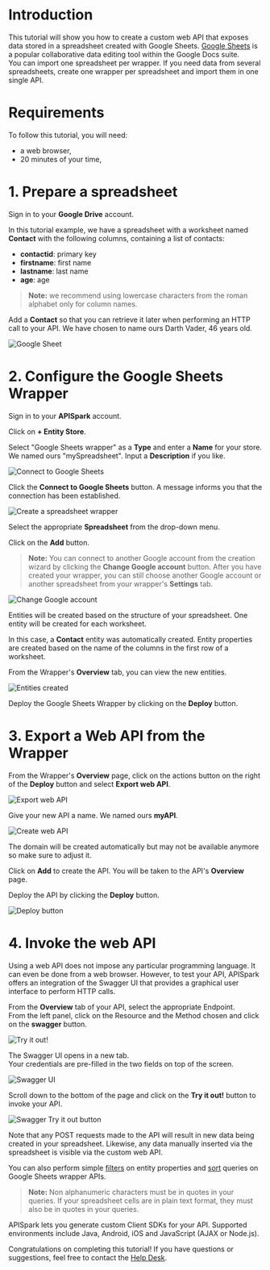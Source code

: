 # Introduction

This tutorial will show you how to create a custom web API that exposes data stored in a spreadsheet created with Google Sheets. <a href="
http://docs.google.com/" target="_blank">Google Sheets</a> is a popular collaborative data editing tool within the Google Docs suite.  
You can import one spreadsheet per wrapper. If you need data from several spreadsheets, create one wrapper per spreadsheet and import them in one single API.

# Requirements

To follow this tutorial, you will need:

*   a web browser,
*   20 minutes of your time,

# 1. Prepare a spreadsheet

Sign in to your **Google Drive** account.

In this tutorial example, we have a spreadsheet with a worksheet named **Contact** with the following columns, containing a list of contacts:

*   **contactid**: primary key
*   **firstname**: first name
*   **lastname**: last name
*   **age**: age

> **Note:** we recommend using lowercase characters from the roman alphabet only for column names.

Add a **Contact** so that you can retrieve it later when performing an HTTP call to your API.
We have chosen to name ours Darth Vader, 46 years old.

![Google Sheet](images/google-spreadsheet.jpg "Google Sheet")

# 2. Configure the Google Sheets Wrapper

Sign in to your **APISpark** account.

Click on **+ Entity Store**.

Select "Google Sheets wrapper" as a **Type** and enter a **Name** for your store. We named ours "mySpreadsheet". Input a **Description** if you like.

![Connect to Google Sheets](images/connect-to-google-sheets.jpg "Connect to Google Sheets")

Click the **Connect to Google Sheets** button. A message informs you that the connection has been established.

![Create a spreadsheet wrapper](images/create-gsheets-wrapper.jpg "Create a spreadsheet wrapper")

Select the appropriate **Spreadsheet** from the drop-down menu.

Click on the **Add** button.

<a class="anchor" name="connect-to-gsheets"></a>

>**Note:** You can connect to another Google account from the creation wizard by clicking the **Change Google account** button. After you have created your wrapper, you can still choose another Google account or another spreadsheet from your wrapper's **Settings** tab.

![Change Google account](images/change-google-account.jpg "Change Google account")

Entities will be created based on the structure of your spreadsheet. One entity will be created for each worksheet.

In this case, a **Contact** entity was automatically created. Entity properties are created based on the name of the columns in the first row of a worksheet.

From the Wrapper's **Overview** tab, you can view the new entities.

![Entities created](images/new-spreadsheet-entities.jpg "Entities created")

Deploy the Google Sheets Wrapper by clicking on the **Deploy** button.

# 3. Export a Web API from the Wrapper

From the Wrapper's **Overview** page, click on the actions button on the right of the **Deploy** button and select **Export web API**.

![Export web API](images/export-api-from-spreadsheet.jpg "Export web API")

Give your new API a name. We named ours **myAPI**.

![Create web API](images/create-spreadsheet-api.jpg "Create web API")

The domain will be created automatically but may not be available anymore so make sure to adjust it.

Click on **Add** to create the API. You will be taken to the API's **Overview** page.

Deploy the API by clicking the **Deploy** button.

![Deploy button](images/deploy-button2.jpg "Deploy button")

# 4. Invoke the web API

Using a web API does not impose any particular programming language. It can even be done from a web browser. However, to test your API, APISpark offers an integration of the Swagger UI that provides a graphical user interface to perform HTTP calls.

From the **Overview** tab of your API, select the appropriate Endpoint.  
From the left panel, click on the Resource and the Method chosen and click on the **swagger** button.

![Try it out!](images/03swagger-button.jpg "Try it out!")

The Swagger UI opens in a new tab.  
Your credentials are pre-filled in the two fields on top of the screen.

![Swagger UI](images/03swagger-ui.jpg "Swagger UI")

Scroll down to the bottom of the page and click on the **Try it out!** button to invoke your API.

![Swagger Try it out button](images/03swagger-try-it-out-button.jpg "Swagger Try it out button")

Note that any POST requests made to the API will result in new data being created in your spreadsheet. Likewise, any data manually inserted via the spreadsheet is visible via the custom web API.

You can also perform simple [filters](/technical-resources/apispark/guide/publish/publish/invocation#filter "filters") on entity properties and [sort](/technical-resources/apispark/guide/publish/publish/invocation#sort "sort") queries on Google Sheets wrapper APIs.

>**Note:** Non alphanumeric characters must be in quotes in your queries. If your spreadsheet cells are in plain text format, they must also be in quotes in your queries.

APISpark lets you generate custom Client SDKs for your API. Supported environments include Java, Android, iOS and JavaScript (AJAX or Node.js).

Congratulations on completing this tutorial! If you have questions or suggestions, feel free to contact the <a href="http://support.restlet.com/" target="_blank">Help Desk</a>.
